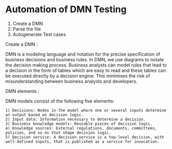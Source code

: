 # Automation of DMN Testing

1) Create a DMN
2) Parse the file
3) Autogenerate Test cases

Create a DMN :

  DMN is a modeling language and notation for the precise specification of business decisions and business rules.
  In DMN, we use diagrams to notate the decision making process.
  Business analysts can model rules that lead to a decision in the form of tables which are easy to read and these tables can be executed directly by a       decision engine. This minimises the risk of misunderstanding between business analysts and developers.

  DMN elements :
  
  DMN models consist of the following five elements:
  
    1) Decisions: Nodes in the model where one or several inputs determine an output based on decision logic.
    2) Input data: Information necessary to determine a decision. 
    3) Business knowledge models: Reusable pieces of decision logic. 
    4) Knowledge sources: External regulations, documents, committees, policies, and so on that shape decision logic. 
    5) Decision service: A decision service is a top-level decision, with well-defined inputs, that is published as a service for invocation.
